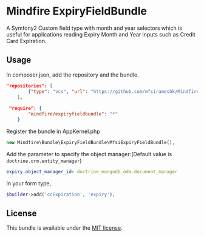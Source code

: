 Mindfire ExpiryFieldBundle
==================

A Symfony2 Custom field type with month and year selectors which is useful for applications reading Expiry Month and Year inputs such as Credit Card Expiration.

Usage
-------
In composer.json, add the repository and the bundle.

```json
"repositories": [
        {"type": "vcs", "url": "https://github.com/mfsirameshk/Mindfire-ExpiryFieldBundle.git"}
    ],
    
 "require": {
        "mindfire/expiryfieldbundle": "*"
    }
```

Register the bundle in AppKernel.php
```php
new Mindfire\Bundle\ExpiryFieldBundle\MfsiExpiryFieldBundle(),
```

Add the parameter to specify the object manager:(Default value is `doctrine.orm.entity_manager`)
```yaml
expiry.object_manager_id: doctrine_mongodb.odm.document_manager
```

In your form type,
```php
$builder->add('ccExpiration', 'expiry');
```




License
-------

This bundle is available under the [MIT license](Resources/meta/LICENSE).


